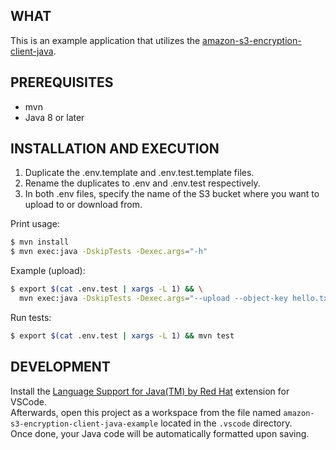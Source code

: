 ## WHAT
This is an example application that utilizes the [amazon-s3-encryption-client-java](https://github.com/aws/amazon-s3-encryption-client-java).  

## PREREQUISITES
- mvn 
- Java 8 or later

## INSTALLATION AND EXECUTION
1. Duplicate the .env.template and .env.test.template files.  
2. Rename the duplicates to .env and .env.test respectively.  
3. In both .env files, specify the name of the S3 bucket where you want to upload to or download from.  

Print usage:  
```bash
$ mvn install 
$ mvn exec:java -DskipTests -Dexec.args="-h"
```

Example (upload):  
```bash
$ export $(cat .env.test | xargs -L 1) && \
  mvn exec:java -DskipTests -Dexec.args="--upload --object-key hello.txt --local-file-path ./hello.txt"
```

Run tests:   
```bash
$ export $(cat .env.test | xargs -L 1) && mvn test
```

## DEVELOPMENT  
Install the [Language Support for Java(TM) by Red Hat](https://marketplace.visualstudio.com/items?itemName=redhat.java) extension for VSCode.  
Afterwards, open this project as a workspace from the file named `amazon-s3-encryption-client-java-example` located in the `.vscode` directory.  
Once done, your Java code will be automatically formatted upon saving.  
